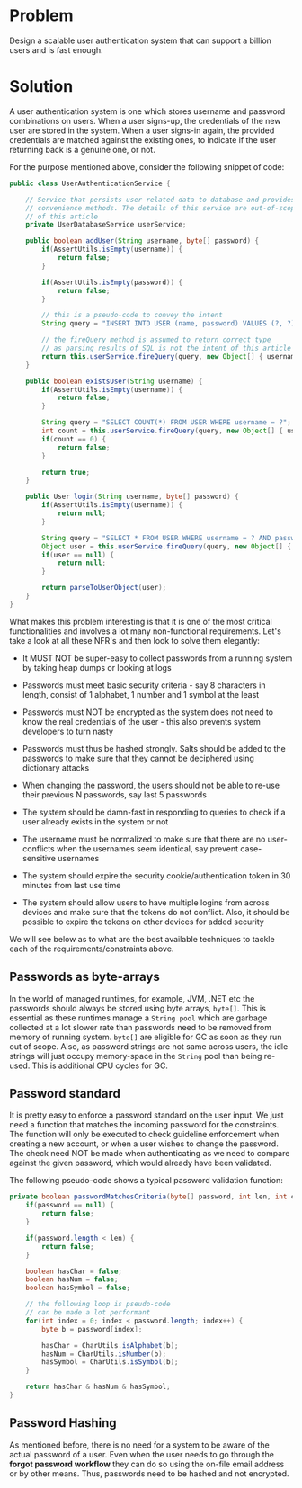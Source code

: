 # Problem

Design a scalable user authentication system that can support a billion
users and is fast enough.

# Solution

A user authentication system is one which stores username and password
combinations on users. When a user signs-up, the credentials of the new
user are stored in the system. When a user signs-in again, the provided
credentials are matched against the existing ones, to indicate if the user
returning back is a genuine one, or not.

For the purpose mentioned above, consider the following snippet of code:

```java
public class UserAuthenticationService {

	// Service that persists user related data to database and provides
	// convenience methods. The details of this service are out-of-scope
	// of this article
	private UserDatabaseService userService;

	public boolean addUser(String username, byte[] password) {
		if(AssertUtils.isEmpty(username)) {
			return false;
		}

		if(AssertUtils.isEmpty(password)) {
			return false;
		}

		// this is a pseudo-code to convey the intent
		String query = "INSERT INTO USER (name, password) VALUES (?, ?)";

		// the fireQuery method is assumed to return correct type
		// as parsing results of SQL is not the intent of this article
		return this.userService.fireQuery(query, new Object[] { username, password });
	}

	public boolean existsUser(String username) {
		if(AssertUtils.isEmpty(username)) {
			return false;
		}

		String query = "SELECT COUNT(*) FROM USER WHERE username = ?";
		int count = this.userService.fireQuery(query, new Object[] { username });
		if(count == 0) {
			return false;
		}

		return true;
	}

	public User login(String username, byte[] password) {
		if(AssertUtils.isEmpty(username)) {
			return null;
		}

		String query = "SELECT * FROM USER WHERE username = ? AND password = ?";
		Object user = this.userService.fireQuery(query, new Object[] { username, password });
		if(user == null) {
			return null;
		}

		return parseToUserObject(user);
	}
}
```

What makes this problem interesting is that it is one of the most critical
functionalities and involves a lot many non-functional requirements. Let's
take a look at all these NFR's and then look to solve them elegantly:

* It MUST NOT be super-easy to collect passwords from a running system by
taking heap dumps or looking at logs

* Passwords must meet basic security criteria - say 8 characters in length,
consist of 1 alphabet, 1 number and 1 symbol at the least

* Passwords must NOT be encrypted as the system does not need to know the
real credentials of the user - this also prevents system developers to turn
nasty

* Passwords must thus be hashed strongly. Salts should be added to the passwords
to make sure that they cannot be deciphered using dictionary attacks

* When changing the password, the users should not be able to re-use their
previous N passwords, say last 5 passwords

* The system should be damn-fast in responding to queries to check if a user
already exists in the system or not

* The username must be normalized to make sure that there are no user-conflicts
when the usernames seem identical, say prevent case-sensitive usernames

* The system should expire the security cookie/authentication token in 30 minutes
from last use time

* The system should allow users to have multiple logins from across devices and
make sure that the tokens do not conflict. Also, it should be possible to
expire the tokens on other devices for added security

We will see below as to what are the best available techniques to tackle each
of the requirements/constraints above.

## Passwords as byte-arrays

In the world of managed runtimes, for example, JVM, .NET etc the passwords should
always be stored using byte arrays, `byte[]`. This is essential as these
runtimes manage a `String pool` which are garbage collected at a lot slower rate
than passwords need to be removed from memory of running system. `byte[]` are
eligible for GC as soon as they run out of scope. Also, as password strings are
not same across users, the idle strings will just occupy memory-space in the
`String` pool than being re-used. This is additional CPU cycles for GC.

## Password standard

It is pretty easy to enforce a password standard on the user input. We just need
a function that matches the incoming password for the constraints. The function
will only be executed to check guideline enforcement when creating a new account,
or when a user wishes to change the password. The check need NOT be made when
authenticating as we need to compare against the given password, which would already
have been validated.

The following pseudo-code shows a typical password validation function:

```java
private boolean passwordMatchesCriteria(byte[] password, int len, int chars,int num, int symbols) {
	if(password == null) {
		return false;
	}

	if(password.length < len) {
		return false;
	}

	boolean hasChar = false;
	boolean hasNum = false;
	boolean hasSymbol = false;

	// the following loop is pseudo-code
	// can be made a lot performant
	for(int index = 0; index < password.length; index++) {
		byte b = password[index];

		hasChar = CharUtils.isAlphabet(b);
		hasNum = CharUtils.isNumber(b);
		hasSymbol = CharUtils.isSymbol(b);
	}

	return hasChar & hasNum & hasSymbol;
}
```

## Password Hashing

As mentioned before, there is no need for a system to be aware of the actual
password of a user. Even when the user needs to go through the **forgot password
workflow** they can do so using the on-file email address or by other means. Thus,
passwords need to be hashed and not encrypted.
